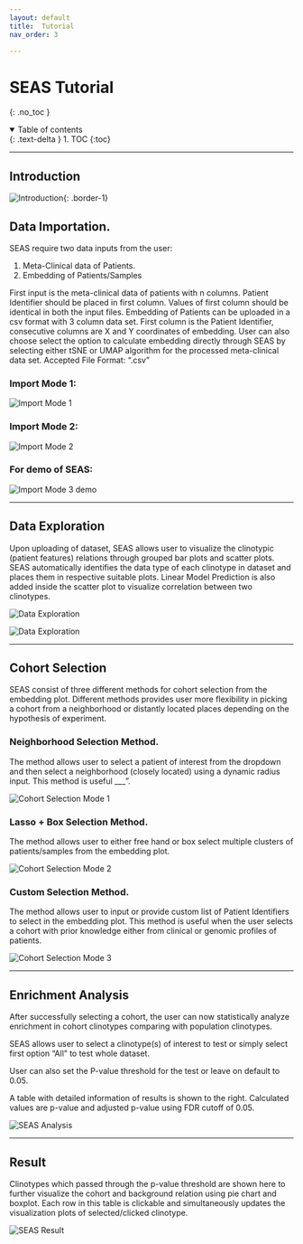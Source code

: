 ```yaml
---
layout: default
title:  Tutorial
nav_order: 3

---
```


# SEAS Tutorial
{: .no_toc }

<details open markdown="block">
  <summary>
    Table of contents
  </summary>
  {: .text-delta }
1. TOC
{:toc}
</details>

---

## Introduction

![Introduction](https://aimed-uab.github.io/SEAS/docs/images/demo/Introduction.png){: .border-1}


## Data Importation.

SEAS require two data inputs from the user:
1.	Meta-Clinical data of Patients.
2.	Embedding of Patients/Samples

First input is the meta-clinical data of patients with n columns. Patient Identifier should be placed in first column. Values of first column should be identical in both the input files. Embedding of Patients can be uploaded in a csv format with 3 column data set. First column is the Patient Identifier, consecutive columns are X and Y coordinates of embedding. User can also choose select the option to calculate embedding directly through SEAS by selecting either tSNE or UMAP algorithm for the processed meta-clinical data set.
Accepted File Format: “.csv”

### Import Mode 1:

![Import Mode 1](https://aimed-uab.github.io/SEAS/docs/images/demo/ImportMode1.png)

### Import Mode 2:

![Import Mode 2](https://aimed-uab.github.io/SEAS/docs/images/demo/ImportMode2.png)

### For demo of SEAS:

![Import Mode 3 demo](https://aimed-uab.github.io/SEAS/docs/images/demo/ImportMode3_demo.png)

---

## Data Exploration

Upon uploading of dataset, SEAS allows user to visualize the clinotypic (patient features) relations through grouped bar plots and scatter plots.
SEAS automatically identifies the data type of each clinotype in dataset and places them in respective suitable plots. 
Linear Model Prediction is also added inside the scatter plot to visualize correlation between two clinotypes.

![Data Exploration](https://aimed-uab.github.io/SEAS/docs/images/demo/DataExplore1.png)

![Data Exploration](https://aimed-uab.github.io/SEAS/docs/images/demo/DataExplore2.png)

---

##	Cohort Selection

SEAS consist of three different methods for cohort selection from the embedding plot. Different methods provides user more flexibility in picking a cohort from a neighborhood or distantly located places depending on the hypothesis of experiment.

###	Neighborhood Selection Method.
The method allows user to select a patient of interest from the dropdown and then select a neighborhood (closely located) using a dynamic radius input. This method is useful ___”.

![Cohort Selection Mode 1](https://aimed-uab.github.io/SEAS/docs/images/demo/SelectionMode1.png)


###	Lasso + Box Selection Method. 
The method allows user to either free hand or box select multiple clusters of patients/samples from the embedding plot. 

![Cohort Selection Mode 2](https://aimed-uab.github.io/SEAS/docs/images/demo/SelectionMode2.png)

###	Custom Selection Method.
The method allows user to input or provide custom list of Patient Identifiers to select in the embedding plot. This method is useful when the user selects a cohort with prior knowledge either from clinical or genomic profiles of patients. 

![Cohort Selection Mode 3](https://aimed-uab.github.io/SEAS/docs/images/demo/SelectionMode3.png)

---

##	Enrichment Analysis

After successfully selecting a cohort, the user can now statistically analyze enrichment in cohort clinotypes comparing with population clinotypes. 

SEAS allows user to select a clinotype(s) of interest to test or simply select first option “All” to test whole dataset. 

User can also set the P-value threshold for the test or leave on default to 0.05.

A table with detailed information of results is shown to the right. Calculated values are p-value and adjusted p-value using FDR cutoff of 0.05.

![SEAS Analysis](https://aimed-uab.github.io/SEAS/docs/images/demo/Analysis.png)

---

##	Result 

Clinotypes which passed through the p-value threshold are shown here to further visualize the cohort and background relation using pie chart and boxplot. 
Each row in this table is clickable and simultaneously updates the visualization plots of selected/clicked clinotype.

![SEAS Result ](https://aimed-uab.github.io/SEAS/docs/images/demo/Results.png)
